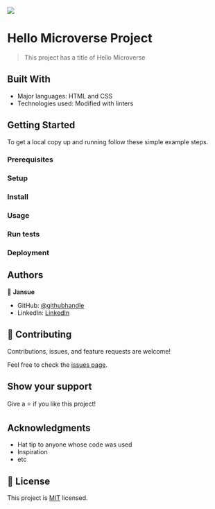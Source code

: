 ![](https://img.shields.io/badge/Microverse-blueviolet)

# Hello Microverse Project

> This project has a title of Hello Microverse 

## Built With 
- Major languages: HTML and CSS
- Technologies used: Modified with linters 

## Getting Started

To get a local copy up and running follow these simple example steps.

### Prerequisites

### Setup

### Install

### Usage

### Run tests

### Deployment


## Authors

👤 **Jansue** 

- GitHub: [@githubhandle](https://github.com/JansueT)
- LinkedIn: [LinkedIn](https://www.linkedin.com/in/cansu-tas-467844251/)



## 🤝 Contributing

Contributions, issues, and feature requests are welcome!

Feel free to check the [issues page](../../issues/).

## Show your support

Give a ⭐️ if you like this project!

## Acknowledgments

- Hat tip to anyone whose code was used
- Inspiration
- etc

## 📝 License

This project is [MIT](./LICENSE) licensed.
